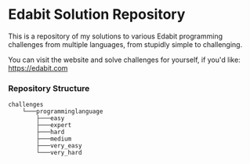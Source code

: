 # Edabit Solution Repository
This is a repository of my solutions to various Edabit programming challenges from multiple languages, from stupidly simple to challenging. 

You can visit the website and solve challenges for yourself, if you'd like: https://edabit.com

### Repository Structure

``` 
challenges
    └───programminglanguage
        ├───easy
        ├───expert
        ├───hard
        ├───medium
        ├───very_easy
        └───very_hard
```
